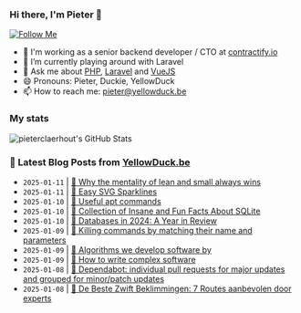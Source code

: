 ### Hi there, I'm Pieter 👋  
[![Follow Me](https://img.shields.io/github/followers/pieterclaerhout?label=Follow&style=social)](https://github.com/pieterclaerhout)

- 🏢 I'm working as a senior backend developer / CTO at [contractify.io](https://contractify.io)
- 🌱 I’m currently playing around with Laravel
- 💬 Ask me about [PHP](https://php.net), [Laravel](http://laravel.com) and [VueJS](https://vuejs.org)
- 😄 Pronouns: Pieter, Duckie, YellowDuck
- 📫 How to reach me: pieter@yellowduck.be

### My stats

![pieterclaerhout's GitHub Stats](https://github-readme-stats.vercel.app/api?username=pieterclaerhout&show_icons=true&count_private=true&line_height=40)

### 📩 Latest Blog Posts from [YellowDuck.be](https://www.yellowduck.be/)
<!-- BLOG-POST-LIST:START -->
- `2025-01-11` | [🔗 Why the mentality of lean and small always wins](https://www.yellowduck.be/posts/why-the-mentality-of-lean-and-small-always-wins)  
- `2025-01-11` | [🔗 Easy SVG Sparklines](https://www.yellowduck.be/posts/easy-svg-sparklines)  
- `2025-01-10` | [🐥 Useful apt commands](https://www.yellowduck.be/posts/useful-apt-commands)  
- `2025-01-10` | [🔗 Collection of Insane and Fun Facts About SQLite](https://www.yellowduck.be/posts/collection-of-insane-and-fun-facts-about-sqlite)  
- `2025-01-10` | [🔗 Databases in 2024: A Year in Review](https://www.yellowduck.be/posts/databases-in-2024-a-year-in-review)  
- `2025-01-09` | [🐥 Killing commands by matching their name and parameters](https://www.yellowduck.be/posts/killing-commands-by-matching-their-name-and-parameters)  
- `2025-01-09` | [🔗 Algorithms we develop software by](https://www.yellowduck.be/posts/algorithms-we-develop-software-by)  
- `2025-01-09` | [🔗 How to write complex software](https://www.yellowduck.be/posts/how-to-write-complex-software)  
- `2025-01-08` | [🐥 Dependabot: individual pull requests for major updates and grouped for minor/patch updates](https://www.yellowduck.be/posts/dependabot-individual-pull-requests-for-major-updates-and-grouped-for-minor-patch-updates)  
- `2025-01-08` | [🔗 De Beste Zwift Beklimmingen: 7 Routes aanbevolen door experts](https://www.yellowduck.be/posts/de-beste-zwift-beklimmingen-7-routes-aanbevolen-door-experts)  

<!-- BLOG-POST-LIST:END -->
